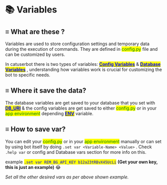 # 📚 Variables

## ≡  What are these ?

Variables are used to store configuration settings and temporary data during the execution of commands. They are defined in <mark style="color:green;">config.py</mark> file and can be customized by users.

In catuserbot there is two types of variables: [<mark style="color:blue;">**Config Variables**</mark>](config-vars.md) & [<mark style="color:blue;">**Database Variables**</mark>](database-vars.md) , understanding how variables work is crucial for customizing the bot to specific needs.

## ≡  Where it save the data?

The database variables are get saved to your database that you set with [<mark style="color:blue;">**DB\_URI**</mark>](config-vars.md#db\_uri) & the config variables are get saved to either <mark style="color:green;">config.py</mark> or in your <mark style="color:green;">app environment</mark> depending [<mark style="color:blue;">**ENV**</mark>](config-vars.md#env) variable.

## ≡  How to save var?

You can edit your <mark style="color:green;">config.py</mark> or in your <mark style="color:green;">app environment</mark> manually or can set by using bot itself by doing `.set var <Variable-Name> <Value>` . Check `.help var` or config and Database vars section for more info on this.

example <mark style="color:blue;">`.set var REM_BG_API_KEY b12a23tRBvX45UcLi`</mark> **(Get your own key, this is just an example)** :joy:

_Set all the other desired vars as per above shown example._
